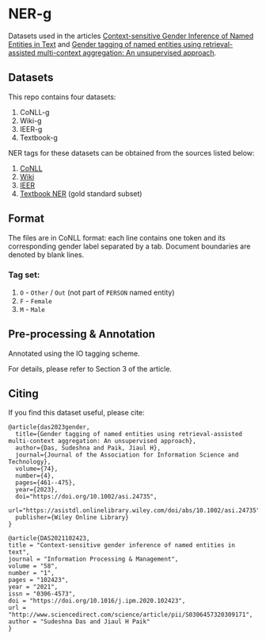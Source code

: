 # NER-g

Datasets used in the articles [Context-sensitive Gender Inference of Named Entities in Text](https://doi.org/10.1016/j.ipm.2020.102423) and [Gender tagging of named entities using retrieval-assisted multi-context aggregation: An unsupervised approach](https://doi.org/10.1002/asi.24735).

## Datasets

This repo contains four datasets:
1. CoNLL-g
2. Wiki-g
3. IEER-g
4. Textbook-g

NER tags for these datasets can be obtained from the sources listed below:

1. [CoNLL](https://github.com/glample/tagger/tree/master/dataset)
2. [Wiki](https://github.com/juand-r/entity-recognition-datasets/tree/master/data/wikigold)
3. [IEER](https://raw.githubusercontent.com/nltk/nltk_data/gh-pages/packages/corpora/ieer.zip)
4. [Textbook NER](https://github.com/das-sudeshna/textbook-ner) (gold standard subset)

## Format

The files are in CoNLL format: each line contains one token and its corresponding gender label separated by a tab. Document boundaries are denoted by blank lines. 

### Tag set:
1. `O` - `Other` / `Out` (not part of `PERSON` named entity)
2. `F` - `Female`
3. `M` - `Male`

## Pre-processing & Annotation

Annotated using the IO tagging scheme.

For details, please refer to Section 3 of the article.

## Citing

If you find this dataset useful, please cite:

```
@article{das2023gender,
  title={Gender tagging of named entities using retrieval-assisted multi-context aggregation: An unsupervised approach},
  author={Das, Sudeshna and Paik, Jiaul H},
  journal={Journal of the Association for Information Science and Technology},
  volume={74},
  number={4},
  pages={461--475},
  year={2023},
  doi="https://doi.org/10.1002/asi.24735",
  url="https://asistdl.onlinelibrary.wiley.com/doi/abs/10.1002/asi.24735"
  publisher={Wiley Online Library}
}
```

```
@article{DAS2021102423,
title = "Context-sensitive gender inference of named entities in text",
journal = "Information Processing & Management",
volume = "58",
number = "1",
pages = "102423",
year = "2021",
issn = "0306-4573",
doi = "https://doi.org/10.1016/j.ipm.2020.102423",
url = "http://www.sciencedirect.com/science/article/pii/S0306457320309171",
author = "Sudeshna Das and Jiaul H Paik"
}
```

